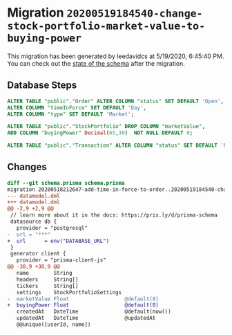 # Migration `20200519184540-change-stock-portfolio-market-value-to-buying-power`

This migration has been generated by leedavidcs at 5/19/2020, 6:45:40 PM.
You can check out the [state of the schema](./schema.prisma) after the migration.

## Database Steps

```sql
ALTER TABLE "public"."Order" ALTER COLUMN "status" SET DEFAULT 'Open',
ALTER COLUMN "timeInForce" SET DEFAULT 'Day',
ALTER COLUMN "type" SET DEFAULT 'Market';

ALTER TABLE "public"."StockPortfolio" DROP COLUMN "marketValue",
ADD COLUMN "buyingPower" Decimal(65,30)  NOT NULL DEFAULT 0;

ALTER TABLE "public"."Transaction" ALTER COLUMN "status" SET DEFAULT 'PENDING';
```

## Changes

```diff
diff --git schema.prisma schema.prisma
migration 20200518212647-add-time-in-force-to-order..20200519184540-change-stock-portfolio-market-value-to-buying-power
--- datamodel.dml
+++ datamodel.dml
@@ -2,9 +2,9 @@
 // learn more about it in the docs: https://pris.ly/d/prisma-schema
 datasource db {
   provider = "postgresql"
-  url = "***"
+  url      = env("DATABASE_URL")
 }
 generator client {
   provider = "prisma-client-js"
@@ -38,9 +38,9 @@
   name        String
   headers     String[]
   tickers     String[]
   settings    StockPortfolioSettings
-  marketValue Float                  @default(0)
+  buyingPower Float                  @default(0)
   createdAt   DateTime               @default(now())
   updatedAt   DateTime               @updatedAt
   @@unique([userId, name])
```


